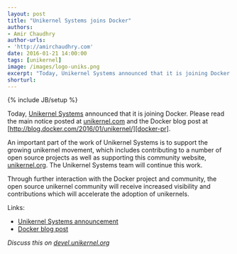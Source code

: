```yaml
---
layout: post
title: "Unikernel Systems joins Docker"
authors: 
- Amir Chaudhry
author-urls: 
- 'http://amirchaudhry.com'
date: 2016-01-21 14:00:00
tags: [unikernel]
image: /images/logo-uniks.png
excerpt: "Today, Unikernel Systems announced that it is joining Docker. Please read the main notice posted at unikernel.com and the official Docker announcement."
shorturl: 
---
```

{% include JB/setup %}

<!-- ![Unikernel Systems webpage]({{BASE_PATH}}/images/logo-uniks.png) -->

Today, [Unikernel Systems][uniks] announced that it is joining Docker. Please
read the main notice posted at [unikernel.com][uniks] and the Docker
blog post at [http://blog.docker.com/2016/01/unikernel/][docker-pr].

An important part of the work of Unikernel Systems is to support the growing
unikernel movement, which includes contributing to a number of open source
projects as well as supporting this community website, [unikernel.org][]. The
Unikernel Systems team will continue this work.

Through further interaction with the Docker project and community, the open
source unikernel community will receive increased visibility and contributions
which will accelerate the adoption of unikernels.

Links:

- [Unikernel Systems announcement][uniks2]
- [Docker blog post][docker-pr]

*Discuss this on [devel.unikernel.org](https://devel.unikernel.org/t/unikernel-systems-joins-docker/71)*

[uniks]: http://unikernel.com
[uniks2]: http://unikernel.com#technology
[docker-pr]: http://blog.docker.com/2016/01/unikernel/
[unikernel.org]: http://unikernel.org
